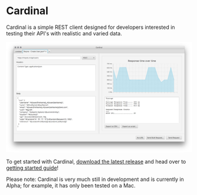# Cardinal

Cardinal is a simple REST client designed for developers interested in testing their API's with realistic and varied data.

![Cardinal Curl View](docs/images/cardinal_bulk_request_processed.png)

To get started with Cardinal, [download the latest release](https://github.com/ben-dale/cardinal/releases/download/0.1/cardinal-0.1.1.jar) and head over to [getting started guide](docs/overview.md)!

Please note: Cardinal is very much still in development and is currently in Alpha; for example, it has only been tested on a Mac.
